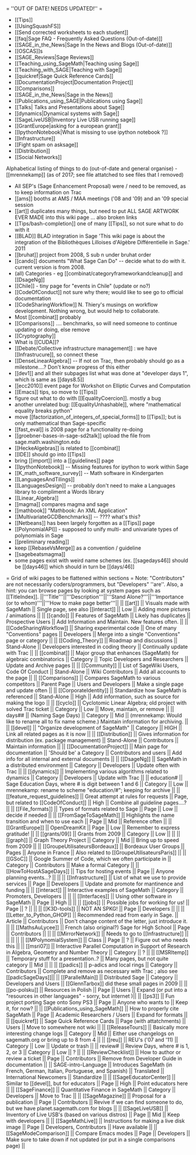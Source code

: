 = ''OUT OF DATE! NEEDS UPDATED!'' =
 * [[Tips]]
 * [[UsingSquashFS]]
 * [[Send corrected worksheets to each student]]
 * [[faq|Sage FAQ - Frequently Asked Questions (Out-of-date)]]
 * [[SAGE_in_the_News|Sage In the News and Blogs (Out-of-date)]]
 * [[OSCAS]]s
 * [[SAGE_Reviews|Sage Reviews]]
 * [[Teaching_using_SageMath|Teaching using Sage]]
 * [[Teaching_with_SAGE|Teaching with Sage]]
 * [[quickref|Sage Quick Reference Cards]]
 * [[DocumentationProject|Documentation Project]]
 * [[Comparisons]]
 * [[SAGE_in_the_News|Sage in the News]]
 * [[Publications_using_SAGE|Publications using Sage]]
 * [[Talks| Talks and Presentations about Sage]]
 * [[dynamics|Dynamical systems with Sage]]
 * [[SageLiveUSB|Inventory Live USB running sage]]
 * [[GrantEurope|asking for a european grant]]
 * [[IpythonNotebook|What is missing to use ipython notebook ?]]
 * [[Infrastructure]]
 * [[Fight spam on asksage]]
 * [[Distribution]]
 * [[Social Networks]]

Alphabetical listing of things to do (out-of-date and general organise) - [[mrennekamp]] (as of 2017; see file attatched to see files that I removed)
 * All SEP's (Sage Enhancement Proposal) were / need to be removed, as to keep information on Trac
 * [[ams]] booths at AMS / MAA meetings ('08 and '09) and an '09 special session
 * [[art]] duplicates many things, but need to put ALL SAGE ARTWORK EVER MADE into this wiki page ... also broken links
 * [[Tips/bash-completion]] one of many [[Tips]], so not sure what to do with it
 * [[BLAD]] BLAD integration in Sage 'This wiki page is about the integration of the Bibliothèques Lilloises d'Algèbre Différentielle in Sage.' 2011
 * [[bruhat]] project from 2008, S sub n under bruhat order
 * [[cando]] documents "What Sage Can Do" -- decide what to do with it. current version is from 2008.
 * (all) Categories - eg [[combinat/categoryframeworkandcleanup]] and [[DsageNg]]
 * [[Chile]] - tiny page for "events in Chile" (update or no?)
 * [[CodeOfConduct]] not sure why there; would like to see go to official documentation
 * [[CodeSharingWorkflow]] N. Thiery's musings on workflow development. Nothing wrong, but would help to collaborate.
 * Most [[combinat]] probably
 * [[Comparisons]] .... benchmarks, so will need someone to continue updating or doing, else remove
 * [[Cryptography]]
 * What is [[CUDA]]?
 * [[Debate/Collective infrastructure management]] : we have [[Infrastrucure]], so connect these
 * [[DenseLinearAlgebra]] -- If not on Trac, then probably should go as a milestone....? Don't know progress of this either
 * [[dev1]] and all their subpages list what was done at "developer days 1", which is same as [[days8.5]]
 * [[ecc2010]] event page for Workshot on Elliptic Curves and Computation
 * [[Emacs]] tips, so move to [[Tips]]
 * figure out what to do with [[EqualityCoercion]]. mostly a bug
 * another unrelated bug: [[EqualityUnhashable]], where "mathematical equality breaks python"
 * move [[factorization_of_integers_of_special_forms]] to [[Tips]]; but is only mathematical than Sage-specific
 * [[fast_eval]] is 2008 page for a functionality re-doing
 * [[groebner-bases-in-sage-sd2talk]] upload the file from sage.math.washington.edu
 * [[HeckeAlgebras]] is related to [[combinat]]
 * [[IDE]] should go into [[Tips]]
 * bring [[import]] into a [[guidelines]] page
 * [[IpythonNotebook]] -- Missing features for ipython to work within Sage
 * [[K_math_software_survey]] -- Math software in Kindergarten
 * [[LanguagesAndTilings]]
 * [[LanguagesDesign]] -- probably don't need to make a Languages library to compliment a Words library
 * [[Linear_Algebra]]
 * [[magma]] compares magma and sage
 * [[mathbook]] "Mathbook: An XML Application"
 * [[MultivariateGCDBenchmarks]] -- ???? what's this?
 * [[Netbeans]] has been largely forgotten as a [[Tips]] page
 * [[PolynomialAPI]] - supposed to unify multi- and univariate types of polynomials in Sage
 * [[preliminary reading]]
 * keep [[RebaseVsMerge]] as a convention / guideline
 * [[sagebeatsmagma]]
 * some pages exist with weird name schemes (ex. [[sagedays46]] should be [[days46]] which should in turn be [[days/46]]


= Grid of wiki pages to be flattened within sections =
Note: "Contributors" are not necessarily coders/programmers, but "Developers" ''are''. Also, a hint: you can browse pages by looking at system pages such as [[TitleIndex]].
||'''Title'''||'''Description'''||'''Stand Alone?'''||'''Importance (or to whom)'''||'''How to make page better'''||
|| [[art]] || Visuals made with SageMath || Single page, see also [[interact]] || Low || Adding more pictures / animations ||
|| [[cando]] || Features of SageMath || Likely has duplicates || Prospective Users || Add Information and Maintain. New features often. ||
|| [[CodeSharingWorkflow]] || Sharing experimental code || One of many "Conventions" pages || Developers || Merge into a single "Conventions" page or category ||
|| [[Coding_Theory]] || Roadmap and discussions || Stand-Alone || Developers interested in coding theory || Continually update with Trac ||
|| [[combinat]] || Major group that enhances (SageMath) for algebraic combinatorics || Category || Topic Developers and Researchers || Update and Archive pages ||
|| [[Community]] || List of SageWiki Users, Code Of Conduct || Stand-Alone || Wiki Contributors || Add all accounts to the page ||
|| [[Comparisons]] || Compares SageMath to various competitors || Parent Page || Users and Developers || Make a single page and update often ||
|| [[CorporateIdentity]] || Standardize how SageMath is referenced || Stand-Alone || High || Add information, such as source for making the logo ||
|| [[cyclo]] || Cyclotomic Linear Algebra; old project with solved Trac ticket || Category || Low || Move, maintain, or remove ||
|| days## || (Naming Sage Days) || Category || Mid || (mrennekamp: Would like to rename all to fix name scheme.) Maintain information for archiving. ||
|| [[devel]] || "Organize development of SageMath" || Category || HIGH || Link all related pages as it is now ||
|| [[Distribution]] || Gives information for distribution (ex. package management) || Stand-Alone || Contributors || Maintain information ||
|| [[DocumentationProject]] || Main page for documentation || 'Should be' a Category || Contributors and users || Add info for all internal and external documents ||
|| [[DsageNg]] || SageMath in a distributed environment || Category || Developers || Update often with Trac ||
|| [[dynamics]] || Implementing various algorithms related to dynamics || Category || Developers || Update with Trac ||
|| education# || Sage Education Days, where # is digit between 1 and 6 || Category || Low || mrennekamp: rename to scheme "education/#"; keeping for archive ||
|| [[feature_request_guidelines]] || Great attempt at rules for requests || Page, but related to [[CodeOfConduct]] || High || Combine all guideline pages....? ||
|| [[File_formats]] || Types of formats related to Sage || Page || Low || decide if needed ||
|| [[FromSageToSageMath]] || Highlights the name transition and when to use each || Page || Mid || Reference often ||
|| [[GrantEurope]] || OpenDreamKit || Page || Low || Remember to express gratitude! ||
|| [[grants/09]] || Grants from 2009 || Category || Low || ||
|| [[graph]] || Graph Theory Project || Category || Mid || Bring up to speed from 2009 ||
|| [[GroupeUtilisateursBordeaux]] || Bordeaux User Groups || Pages || Anyone in France || Also related to [[GroupeUtilisateursParis]] ||
|| [[GSoC]] || Google Summer of Code, which we often participate in || Category || Contributors || Make a formal Category ||
|| [[HowToHostASageDays]] || Tips for hosting events || Page || Anyone planning events...? || ||
|| [[Infrastructure]] || List of what we use to provide services || Page || Developers || Update and promote for mantinence and funding ||
|| [[interact]] || Interactive examples of SageMath || Category || Promoters, Developers || ||
|| [[Interfaces]] || Using other software in SageMath || Page || High || ||
|| [[jobs]] || Possible jobs for working for us! || Page || ? || ||
|| [[K3D-tools]] || NOT AN SPKG! || Page || Developers || ||
|| [[Letter_to_Python_GHOP]] || Recommended read from early in Sage. || Article || Contributors || Don't change content of the letter, just introduce it. ||
|| [[MathsAuLycee]] || French (also original?) Sage for High School || Page || Contributors || ||
|| [[MirrorNetwork]] || Needs to go to [[Infrastructure]] || || || ||
|| [[MPolynomialSystem]] || Class || Page || ? || Figure out who needs this ||
|| [[msri07]] || Interactive Parallel Computation in Support of Research in Algebra, Geometry and Number Theory || Category || ? ||
|| [[MSRItemp]] || Temporary stuff for a presentation..? || Many pages, but not quite category || Mid || ||
|| [[padics]] || p-adics and local rings || Category || Contributors || Complete and remove as necessary with Trac ; also see [[padicSageDays]]||
|| [[ParallelMain]] || Distributed Sage || Category || Developers and Users || [[GlennTarbox]] did these small pages in 2009 ||
|| [[po-polsku]] || Resources in Polish || Page || Users || Expand (or put into a "resources in other languages" - sorry, but internet )||
|| [[ps3]] || Fun project porting Sage onto Sony PS3 || Page || Anyone who wants to || Keep it, for now? ||
|| [[Publications_using_SageMath]] || How to properly cite SageMath || Page || Academic Researchers / Users || Expand for formats ||
|| [[quickref]] || Sage Quick Reference Cards || Page (with attatchments) || Users || Move to somewhere not wiki ||
|| [[ReleaseTours]] || Basically more interesting change logs || Category || Mid || Either use changelogs on sagemath.org or bring up to 8 from 4 ||
|| [[reu]] || REU's ('07 and '11) || Category || Low || Update or trash ||
|| review# || Review Days, where # is 1, 2, or 3 || Category || Low || ? ||
|| [[ReviewChecklist]] || How to author or review a ticket || Page || Contributors || Remove from Developer Guide in documentation ||
|| SAGE-intro-Language || Introduces SageMath (in French, German, Italian, Portuguese, and Spanish) || Translated || International Newcomers || Standardize ||
|| [[SageEducatorCenter]] || Similar to [[devel]], but for educators || Page || High || Point educators here ||
|| [[SageFinance]] || Quantitative Finance in SageMath || Category || Developers || Move to Trac ||
|| [[SageMagazine]] || Proposal for a publication || Page || Contributors || Revive if we can find someone to do, but we have planet.sagemath.com for blogs ||
|| [[SageLiveUSB]] || Inventory of Live USB's (based on various distros) || Page || Mid || Keep with developers ||
|| [[SageMathLive]] || Instructions for making a live disk image || Page || Developers, Contributors || Have available ||
|| [[SageModeComparison]] || Compare Emacs modes || Page || Developers || Make sure to take down if not updated (or put in a single comparisons page) ||
